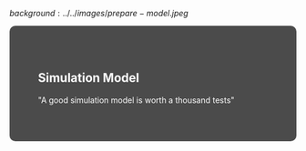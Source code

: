 $background:../../images/prepare-model.jpeg$

<div style="border-radius: 10px;background-color: rgba(0, 0, 0, 0.7); color: #fff; padding: 50px;">

## Simulation Model

"A good simulation model is worth a thousand tests"
